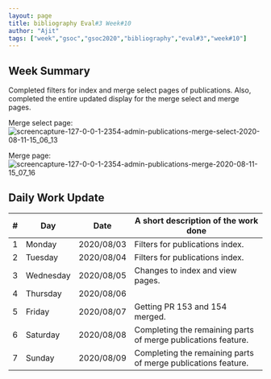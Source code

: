 ```yaml
---
layout: page
title: bibliography Eval#3 Week#10
author: "Ajit"
tags: ["week","gsoc","gsoc2020","bibliography","eval#3","week#10"]
---
```


## Week Summary

Completed filters for index and merge select pages of publications. Also, completed the entire updated display for the merge select and merge pages.

Merge select page:
![screencapture-127-0-0-1-2354-admin-publications-merge-select-2020-08-11-15_06_13](https://user-images.githubusercontent.com/35206075/89882689-cc030d80-dbe4-11ea-9f04-789a62884d87.png)

Merge page:
![screencapture-127-0-0-1-2354-admin-publications-merge-2020-08-11-15_07_16](https://user-images.githubusercontent.com/35206075/89882684-c9a0b380-dbe4-11ea-8cca-23b6f9be99b1.png)



## Daily Work Update

|\#|Day|Date|A short description of the work done|  
|---	|---	|---	|---	|  
|1   	| Monday 	|   2020/08/03	|  Filters for publications index. 	|  
|2   	| Tuesday  	|   2020/08/04	| Filters for publications index.  	|  
|3   	| Wednesday  	|  2020/08/05 	| Changes to index and view pages.  	|  
|4   	| Thursday  	|   2020/08/06	|   	|  
|5   	| Friday  	|   2020/08/07	|  Getting PR 153 and 154 merged. 	|  
|6   	| Saturday  	|   2020/08/08	| Completing the remaining parts of merge publications feature.  	|  
|7   	| Sunday  	|   2020/08/09	|  Completing the remaining parts of merge publications feature. 	|  
